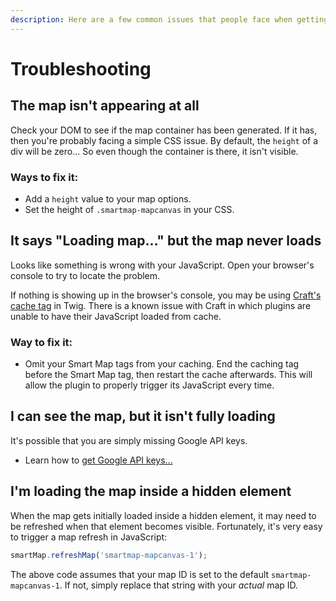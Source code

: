 ```yaml
---
description: Here are a few common issues that people face when getting started...
---
```


# Troubleshooting

## The map isn't appearing at all

Check your DOM to see if the map container has been generated. If it has, then you're probably facing a simple CSS issue. By default, the `height` of a div will be zero... So even though the container is there, it isn't visible.

### Ways to fix it:

 - Add a `height` value to your map options.
 - Set the height of `.smartmap-mapcanvas` in your CSS.

## It says "Loading map..." but the map never loads

Looks like something is wrong with your JavaScript. Open your browser's console to try to locate the problem.

If nothing is showing up in the browser's console, you may be using [Craft's cache tag](https://craftcms.com/docs/3.x/dev/tags.html#cache) in Twig. There is a known issue with Craft in which plugins are unable to have their JavaScript loaded from cache.

### Way to fix it:

 - Omit your Smart Map tags from your caching. End the caching tag before the Smart Map tag, then restart the cache afterwards. This will allow the plugin to properly trigger its JavaScript every time.

## I can see the map, but it isn't fully loading

It's possible that you are simply missing Google API keys.

 - Learn how to [get Google API keys...](/get-google-api-keys/)

## I'm loading the map inside a hidden element

When the map gets initially loaded inside a hidden element, it may need to be refreshed when that element becomes visible. Fortunately, it's very easy to trigger a map refresh in JavaScript:

```js
smartMap.refreshMap('smartmap-mapcanvas-1');
```

The above code assumes that your map ID is set to the default `smartmap-mapcanvas-1`. If not, simply replace that string with your _actual_ map ID.
